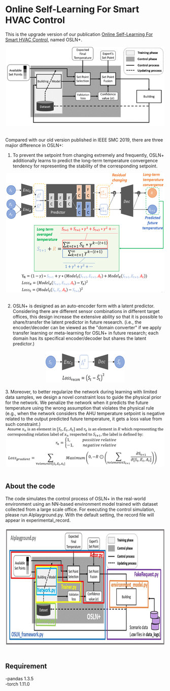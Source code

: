 # Online Self-Learning For Smart HVAC Control
This is the upgrade version of our publication <a href="https://ieeexplore.ieee.org/document/8914027">Online Self-Learning For Smart HVAC Control</a>, named OSLN+.<br>
<div align="center"><img src="./png/System.png" width="500" height="250"></div><br>

Compared with our old version published in IEEE SMC 2019, there are three majior difference in OSLN+:<br>

1. To prevent the setpoint from changing extremely and frequently, OSLN+ additionally learns to predict the long-term temperature convergence tendency for representing the stability of the corresponding setpoint. <br>
<div align="center"><img src="./png/Network.png" width="500" height="375" alt="Paris" class="center"></div><br>

2. OSLN+ is designed as an auto-encoder form with a latent predictor. Considering there are different sensor combinations in different target offices, this design increase the extensive ability so that it is possible to share/transfer the latent predictor in future research. (i.e., the encoder/decoder can be viewed as the "domain converter" if we apply transfer learning or meta-learning for OSLN+ in future research; each domain has its specifical encoder/decoder but shares the latent predictor.)<br>
<div align="center"><img src="./png/Lrecon.png" width="250" height="100" alt="Paris" class="center"></div><br>
3. Moreover, to better regularize the network during learning with limited data samples, we design a novel constraint loss to guide the physical prior for the network. We penalize the network when it predicts the future temperature using the wrong assumption that violates the physical rule (e.g., when the network considers the AHU temperature setpoint is negative related to the output predicted future temperature, it gets a loss value from such constraint.) <br>
<div align="center"><img src="./png/Lgradient.png" width="500" height="125" alt="Paris" class="center"></div><br>

## About the code
The code simulates the control process of OSLN+ in the real-world environment using an NN-based environment model trained with dataset collected from a large scale office. For executing the control simulation, please run AIplayground.py. With the default setting, the record file will appear in experimental_record.<br>
<div align="center"><img src="./png/architecture.jpg" width="750" height="375" alt="Paris" class="center"></div><br>

## Requirement
-pandas 1.3.5<br>
-torch 1.11.0<br>
